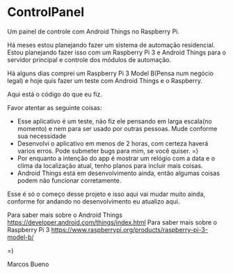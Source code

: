 # ControlPanel
Um painel de controle com Android Things no Raspberry Pi.

Há meses estou planejando fazer um sistema de automação residencial.
Estou planejando fazer isso com um Raspberry Pi 3 e Android Things para o servidor principal e controle dos módulos de automação.

Há alguns dias comprei um Raspberry Pi 3 Model B(Pensa num negócio legal) e hoje quis fazer um teste com Android Things e o Raspberry.

Aqui está o código do que eu fiz.

Favor atentar as seguinte coisas:
- Esse aplicativo é um teste, não fiz ele pensando em larga escala(no momento) e nem para ser usado por outras pessoas. Mude conforme sua necessidade
- Desenvolvi o aplicativo em menos de 2 horas, com certeza haverá varios erros. Pode submeter bugs para mim, se você quiser. =)
- Por enquanto a intenção do app é mostrar um relógio com a data e o clima da localização atual, tenho planos para incluir mais coisas.
- Android Things está em desenvolvimento ainda, então algumas coisas podem não funcionar corretamente.

Esse é só o começo desse projeto e isso aqui vai mudar muito ainda, conforme for andando no desenvolvimento eu atualizo aqui.

Para saber mais sobre o Android Things https://developer.android.com/things/index.html
Para saber mais sobre o Raspberry Pi 3 https://www.raspberrypi.org/products/raspberry-pi-3-model-b/ 

=)

Marcos Bueno

